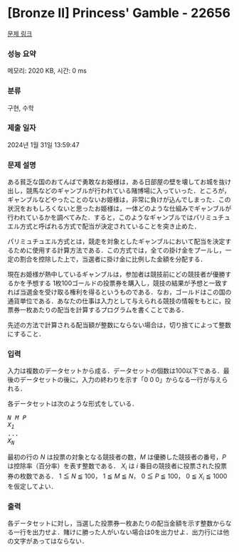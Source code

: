# [Bronze II] Princess' Gamble - 22656 

[문제 링크](https://www.acmicpc.net/problem/22656) 

### 성능 요약

메모리: 2020 KB, 시간: 0 ms

### 분류

구현, 수학

### 제출 일자

2024년 1월 31일 13:59:47

### 문제 설명

<p>ある貧乏な国のおてんばで勇敢なお姫様は，ある日部屋の壁を壊してお城を抜け出し，競馬などのギャンブルが行われている賭博場に入っていった．ところが，ギャンブルなどやったことのないお姫様は，非常に負けが込んでしまった．この状況をおもしろくないと思ったお姫様は，一体どのような仕組みでギャンブルが行われているかを調べてみた．すると，このようなギャンブルではパリミュチュエル方式と呼ばれる方式で配当が決定されていることを突き止めた．</p>

<p>パリミュチュエル方式とは，競走を対象としたギャンブルにおいて配当を決定するために使用する計算方法である．この方式では，全ての掛け金をプールし，一定の割合を控除した上で，当選者に掛け金に比例した金額を分配する．</p>

<p>現在お姫様が熱中しているギャンブルは，参加者は競技前にどの競技者が優勝するかを予想する 1枚100ゴールドの投票券を購入し，競技の結果が予想と一致すれば当選金を受け取る権利を得るというものである．なお，ゴールドはこの国の通貨単位である．あなたの仕事は入力として与えられる競技の情報をもとに，投票券一枚あたりの配当を計算するプログラムを書くことである．</p>

<p>先述の方法で計算される配当額が整数にならない場合は，切り捨てによって整数にすること．</p>

### 입력 

 <p>入力は複数のデータセットから成る．データセットの個数は100以下である．最後のデータセットの後に，入力の終わりを示す「0 0 0」からなる一行が与えられる．</p>

<p>各データセットは次のような形式をしている．</p>

<pre><i>N</i> <i>M</i> <i>P</i>
<i>X<sub>1</sub></i>
...
<i>X<sub>N</sub></i>
</pre>

<p>最初の行の <i>N</i> は投票の対象となる競技者の数，<i>M</i> は優勝した競技者の番号，<i>P</i> は控除率（百分率）を表す整数である． <i>X<sub>i</sub></i> は <i>i</i> 番目の競技者に投票された投票券の枚数である． 1 ≦ <i>N</i> ≦ 100， 1 ≦ <i>M</i> ≦ <i>N</i>， 0 ≦ <i>P</i> ≦ 100， 0 ≦ <i>X<sub>i</sub></i> ≦ 1000 を仮定してよい．</p>

### 출력 

 <p>各データセットに対し，当選した投票券一枚あたりの配当金額を示す整数からなる一行を出力せよ．賭けに勝った人がいない場合は0を出力せよ．出力行には他の文字があってはならない．</p>

